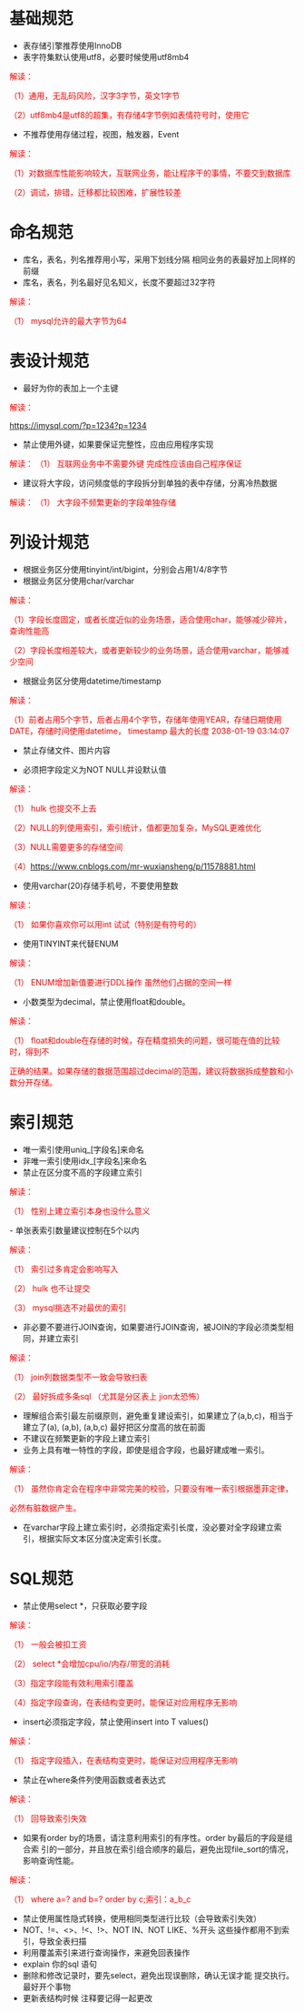 # 基础规范
- 表存储引擎推荐使用InnoDB  
- 表字符集默认使用utf8，必要时候使用utf8mb4
<p>
    <font color=#FF0000 >
 解读： 

（1）通用，无乱码风险，汉字3字节，英文1字节

（2）utf8mb4是utf8的超集，有存储4字节例如表情符号时，使用它
    </font>
</p>

- 不推荐使用存储过程，视图，触发器，Event 
<p>
    <font color=#FF0000 >
 解读： 

（1）对数据库性能影响较大，互联网业务，能让程序干的事情，不要交到数据库

（2）调试，排错，迁移都比较困难，扩展性较差
    </font>
</p> 
    
# 命名规范
- 库名，表名，列名推荐用小写，采用下划线分隔 相同业务的表最好加上同样的前缀
- 库名，表名，列名最好见名知义，长度不要超过32字符 

<p>
    <font color=#FF0000 >
 解读： 

（1） mysql允许的最大字节为64
    </font>
</p>

# 表设计规范 
- 最好为你的表加上一个主键
<p>
    <font color=#FF0000 >
 解读：

https://imysql.com/?p=1234?p=1234
    </font>
</p>

- 禁止使用外键，如果要保证完整性，应由应用程序实现
<p>
    <font color=#FF0000 >
 解读：
（1） 互联网业务中不需要外键 完成性应该由自己程序保证
    </font>
</p>

- 建议将大字段，访问频度低的字段拆分到单独的表中存储，分离冷热数据 
<p>
    <font color=#FF0000 >
 解读：
（1） 大字段不频繁更新的字段单独存储
    </font>
</p>

# 列设计规范
- 根据业务区分使用tinyint/int/bigint，分别会占用1/4/8字节
- 根据业务区分使用char/varchar 
<p>
    <font color=#FF0000 >
 解读：

（1）字段长度固定，或者长度近似的业务场景，适合使用char，能够减少碎片，查询性能高

（2）字段长度相差较大，或者更新较少的业务场景，适合使用varchar，能够减少空间
    </font>
</p>

- 根据业务区分使用datetime/timestamp
<p>
    <font color=#FF0000 >
 解读：

（1）前者占用5个字节，后者占用4个字节，存储年使用YEAR，存储日期使用DATE，存储时间使用datetime，  timestamp 最大的长度 2038-01-19 03:14:07
    </font>
</p> 
 
 
- 禁止存储文件、图片内容

- 必须把字段定义为NOT NULL并设默认值
<p>
    <font color=#FF0000 >
 解读：

（1） hulk 也提交不上去 

（2）NULL的列使用索引，索引统计，值都更加复杂，MySQL更难优化

（3）NULL需要更多的存储空间
 
（4）https://www.cnblogs.com/mr-wuxiansheng/p/11578881.html
    </font>
</p> 

- 使用varchar(20)存储手机号，不要使用整数
<p>
    <font color=#FF0000 >
 解读：

（1） 如果你喜欢你可以用int 试试（特别是有符号的）
    </font>
</p> 

- 使用TINYINT来代替ENUM
<p>
    <font color=#FF0000 >
 解读：

（1） ENUM增加新值要进行DDL操作 虽然他们占据的空间一样
    </font>
</p> 

- 小数类型为decimal，禁止使用float和double。
<p>
    <font color=#FF0000 >
 解读：

（1） float和double在存储的时候，存在精度损失的问题，很可能在值的比较时，得到不

正确的结果。如果存储的数据范围超过decimal的范围，建议将数据拆成整数和小数分开存储。
    </font>
</p> 

# 索引规范 
- 唯一索引使用uniq_[字段名]来命名
- 非唯一索引使用idx_[字段名]来命名
- 禁止在区分度不高的字段建立索引
 </font>
</p> 


<p>
    <font color=#FF0000 >
 解读：

（1） 性别上建立索引本身也没什么意义
    </font>
</p> 
- 单张表索引数量建议控制在5个以内
    </font>
</p> 


<p>
    <font color=#FF0000 >
 解读：

（1） 索引过多肯定会影响写入

（2） hulk 也不让提交

（3） mysql挑选不对最优的索引
    </font>
</p> 

- 非必要不要进行JOIN查询，如果要进行JOIN查询，被JOIN的字段必须类型相同，并建立索引 
<p>
    <font color=#FF0000 >
 解读：

（1） join列数据类型不一致会导致扫表
 
（2） 最好拆成多条sql （尤其是分区表上 jion太恐怖）
    </font>
</p>

- 理解组合索引最左前缀原则，避免重复建设索引，如果建立了(a,b,c)，相当于建立了(a), (a,b), (a,b,c) 最好把区分度高的放在前面
- 不建议在频繁更新的字段上建立索引
- 业务上具有唯一特性的字段，即使是组合字段，也最好建成唯一索引。 
<p>
    <font color=#FF0000 >
 解读：

（1） 虽然你肯定会在程序中非常完美的校验，只要没有唯一索引根据墨菲定律，

必然有脏数据产生。
    </font>
</p>

- 在varchar字段上建立索引时，必须指定索引长度，没必要对全字段建立索引，根据实际文本区分度决定索引长度。 


# SQL规范

- 禁止使用select *，只获取必要字段
<p>
    <font color=#FF0000 >
 解读：

（1） 一般会被扣工资
 
（2） select *会增加cpu/io/内存/带宽的消耗

（3）指定字段能有效利用索引覆盖

（4）指定字段查询，在表结构变更时，能保证对应用程序无影响 
    </font>
</p>

- insert必须指定字段，禁止使用insert into T values()
<p>
    <font color=#FF0000 >
 解读：

（1） 指定字段插入，在表结构变更时，能保证对应用程序无影响
    </font>
</p>

- 禁止在where条件列使用函数或者表达式
<p>
    <font color=#FF0000 >
 解读：

（1） 回导致索引失效
    </font>
</p>

- 如果有order by的场景，请注意利用索引的有序性。order by最后的字段是组合索 引的一部分，并且放在索引组合顺序的最后，避免出现file_sort的情况，影响查询性能。 

<p>
    <font color=#FF0000 >
 解读：

（1） where a=? and b=? order by c;索引：a_b_c
    </font>
</p>

- 禁止使用属性隐式转换，使用相同类型进行比较（会导致索引失效）
-    NOT、!=、<>、!<、!>、NOT IN、NOT LIKE、%开头
    这些操作都用不到索引，导致全表扫描
- 利用覆盖索引来进行查询操作，来避免回表操作
- explain 你的sql 语句
- 删除和修改记录时，要先select，避免出现误删除，确认无误才能 提交执行。最好开个事物 
- 更新表结构时候 注释要记得一起更改
